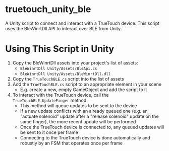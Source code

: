 # truetouch_unity_ble
A Unity script to connect and interact with a TrueTouch device.
This script uses the BleWinrtDll API to interact over BLE from Unity.

# Using This Script in Unity
1. Copy the BleWinrtDll assets into your project's list of assets:
    * `BleWinrtDll Unity/Assets/BleApi.cs`
    * `BleWinrtDll Unity/Assets/BleWinrtDll.dll`
2. Copy the `TrueTouchBLE.cs` script into the list of assets
3. Add the `TrueTouchBLE.cs` script to an appropriate element in your scene
    * E.g. create a new, empty GameObject and add the script to it
4. To interact with the TrueTouch device, call the `TrueTouchBLE.UpdateFinger` method
    * This method will queue updates to be sent to the device
    * If a new update conflicts with an already queued one (e.g. an "actuate solenoid" update
      after a "release solenoid" update on the same finger), the more recent update will be 
      performed
    * Once the TrueTouch device is connected to, any queued updates will be sent to it once per frame
    * Connecting to the TrueTouch device is done automatically and robustly by an FSM that operates
      once per frame

